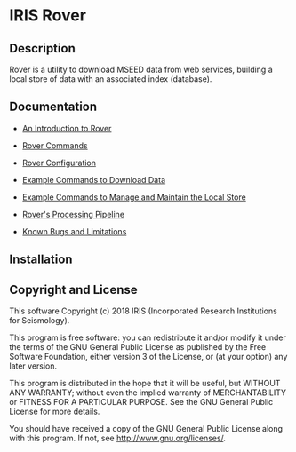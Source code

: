 
# IRIS Rover

## Description

Rover is a utility to download MSEED data from web services, building
a local store of data with an associated index (database).

## Documentation

* [An Introduction to Rover](docs/introduction.md)

* [Rover Commands](docs/commands.md)

* [Rover Configuration](docs/configuration.md)

* [Example Commands to Download Data](docs/download.md)

* [Example Commands to Manage and Maintain the Local Store](docs/maintenance.md)

* [Rover's Processing Pipeline](docs/pipeline.md)

* [Known Bugs and Limitations](docs/bugs.md)

## Installation

## Copyright and License

This software Copyright (c) 2018 IRIS (Incorporated Research
Institutions for Seismology).

This program is free software: you can redistribute it and/or modify
it under the terms of the GNU General Public License as published by
the Free Software Foundation, either version 3 of the License, or (at
your option) any later version.

This program is distributed in the hope that it will be useful, but
WITHOUT ANY WARRANTY; without even the implied warranty of
MERCHANTABILITY or FITNESS FOR A PARTICULAR PURPOSE.  See the GNU
General Public License for more details.

You should have received a copy of the GNU General Public License
along with this program.  If not, see http://www.gnu.org/licenses/.



